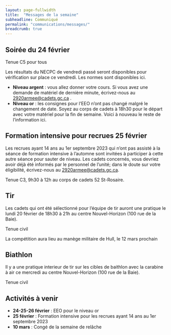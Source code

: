 ```yaml
---
layout: page-fullwidth
title:  "Messages de la semaine"
subheadline: Communiqué
permalink: "communications/messages/"
breadcrumb: true
---
```



## Soirée du 24 février 
 
Tenue C5 pour tous 

Les résultats du NECPC de vendredi passé seront disponibles pour vérification sur place ce vendredi. Les normes sont disponibles ici. 

- **Niveau argent** : vous allez donner votre cours. Si vous avez une demande de matériel de dernière minute, écrivez-nous au 2920armee@cadets.gc.ca . 
- **Niveau or** : les consignes pour l’EEO n’ont pas changé malgré le changement de date. Soyez au corps de cadets à 18h30 pour le départ avec votre matériel pour la fin de semaine. Voici à nouveau le reste de l’information ici. 


## Formation intensive pour recrues 25 février 

Les recrues ayant 14 ans au 1er septembre 2023 qui n’ont pas assisté à la séance de formation intensive à l’automne sont invitées à participer à cette autre séance pour sauter de niveau. Les cadets concernés, vous devriez avoir déjà été informés par le personnel de l’unité; dans le doute sur votre éligibilité, écrivez-nous au <2920armee@cadets.gc.ca>. 

Tenue C3, 9h30 à 12h au corps de cadets 52 St-Rosaire. 


## Tir

Les cadets qui ont été sélectionné pour l’équipe de tir auront une pratique le lundi 20 février de 18h30 à 21h au centre Nouvel-Horizon (100 rue de la Baie). 

Tenue civil 
 
La compétition aura lieu au manège militaire de Hull, le 12 mars prochain 

 
## Biathlon 
 
Il y a une pratique interieur de tir sur les cibles de baithlon avec la carabine à air ce mercredi au centre Nouvel-Horizon (100 rue de la Baie).  
 
Tenue civil 
 
## Activités à venir 
 

- **24-25-26 février** : EEO pour le niveau or 
- **25 février** : Formation intensive pour les recrues ayant 14 ans au 1er septembre 2023 
- **10 mars** : Congé de la semaine de relâche 